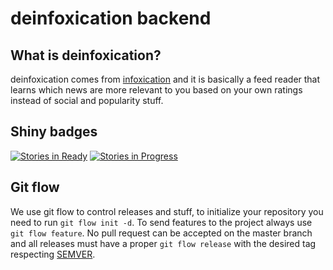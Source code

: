 # deinfoxication backend

## What is deinfoxication?
deinfoxication comes from [infoxication](https://en.wikipedia.org/wiki/Information_overload) and it is basically a feed reader that learns which news are more relevant to you based on your own ratings instead of social and popularity stuff.

## Shiny badges
[![Stories in Ready](https://badge.waffle.io/deinfoxication/backend.png?label=ready&title=Ready)](http://waffle.io/deinfoxication/backend) [![Stories in Progress](https://badge.waffle.io/deinfoxication/backend.svg?label=In%20Progress&title=In%20Progress)](http://waffle.io/deinfoxication/backend)

## Git flow
We use git flow to control releases and stuff, to initialize your repository you need to run `git flow init -d`.
To send features to the project always use `git flow feature`.
No pull request can be accepted on the master branch and all releases must have a proper `git flow release` with the
desired tag respecting [SEMVER](http://semver.org/).
